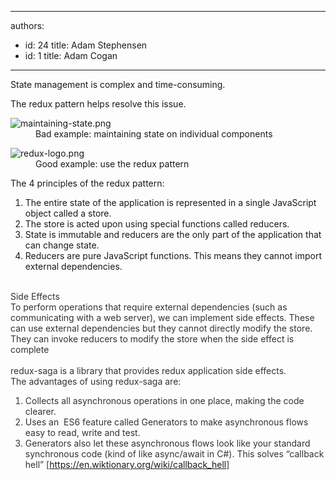 

---
authors:
  - id: 24
    title: Adam Stephensen
  - id: 1
    title: Adam Cogan
---




<span class='intro'> <p>​State management is complex and time-consuming.​​​<br></p> </span>

<p>The redux pattern helps resolve this issue.<br></p><dl class="badImage"><dt><img src="/PublishingImages/maintaining-state.png" alt="maintaining-state.png" /><br></dt><dd>Bad example&#58; maintaining state on individual components</dd></dl><dl class="goodImage"><dt><img src="/PublishingImages/redux-logo.png" alt="redux-logo.png" /> <br></dt><dd> Good example&#58; use the redux pattern</dd></dl><p>The 4 principles of the redux pattern&#58;<br></p><ol><li>The entire state of the application is represented in a single JavaScript object called a store.<br></li><li>The store is acted upon using special functions called reducers.<br></li><li>State is immutable and reducers are the only part of the application that can change state.<br></li><li>Reducers are pure JavaScript functions. This means they cannot import external dependencies.<br><br></li></ol><div><font color="#333333">Side Effects<br></font></div><div><font color="#333333">To perform operations that require external dependencies (such as communicating with a web server), we can implement side effects. These can use external dependencies but they cannot directly modify the store. They can invoke reducers to modify the store when the side effect is complete</font></div><div><font color="#333333"><br>redux-saga&#160;is a library that provides redux application side effects.<br>The&#160;advantages of using redux-saga are&#58;<br><ol><li>Collects all asynchronous&#160;operations in one place, making the code clearer.<br></li><li>Uses an&#160; ES6 feature called Generators to make asynchronous flows easy to read, write and test.<br></li><li>Generators also let these asynchronous flows look like your standard synchronous code (kind of like&#160;async/await in C#). This&#160;solves “callback hell” [<a href="https&#58;//en.wiktionary.org/wiki/callback_hell">https&#58;//en.wiktionary.org/wiki/callback_hell​</a>]<br></li></ol></font></div><div><font color="#333333"></font></div>


